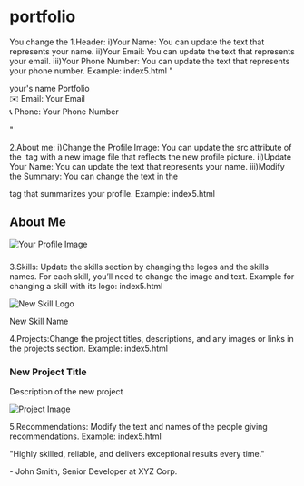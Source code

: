 # portfolio
You change the 
1.Header:
  i)Your Name: You can update the text that represents your name.
  ii)Your Email: You can update the text that represents your email.
  iii)Your Phone Number: You can update the text that represents your phone number.
  Example:
  index5.html
  "<div class="logo">
    <div class="portfolio-name">
      <span>your's name Portfolio</span><br>
      <span class="contact-info">
        <span class="email-icon">✉️</span> Email: Your Email<br>
        <span class="phone-icon">📞</span> Phone: Your Phone Number
      </span>
    </div>
  </div>"
  
2.About me:
  i)Change the Profile Image: You can update the src attribute of the <img> tag with a new image file that reflects the new profile picture.
  ii)Update Your Name: You can update the text that represents your name.
  iii)Modify the Summary: You can change the text in the <p> tag that summarizes your profile.
  Example:
  index5.html
  <section id="about">
    <h2>About Me</h2>
    <img src="path-to-your-new-profile-image.jpg" alt="Your Profile Image" class="profile-img">
    <h3><!-- Your Name --></h3>
    <p><!-- Profile Summary --></p>
  </section>
  
3.Skills: Update the skills section by changing the logos and the skills names. For each skill, you’ll need to change the image and text.
Example for changing a skill with its logo: 
index5.html
<div class="skill">
   <img src="new-logo.jpg" alt="New Skill Logo" />
   <p>New Skill Name</p>
</div>

4.Projects:Change the project titles, descriptions, and any images or links in the projects section.
Example:
index5.html
<div class="project">
   <h3>New Project Title</h3>
   <p>Description of the new project</p>
   <img src="project-image.jpg" alt="Project Image" />
</div>

5.Recommendations: Modify the text and names of the people giving recommendations.
Example:
index5.html
<div class="recommendation">
   <p>"Highly skilled, reliable, and delivers exceptional results every time."</p>
   <p>- John Smith, Senior Developer at XYZ Corp.</p>
</div>
